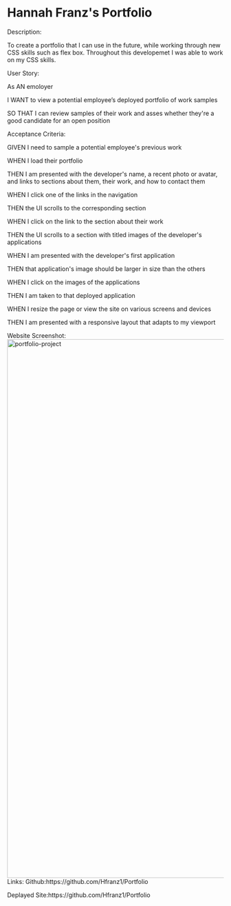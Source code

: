 # Hannah Franz's Portfolio
Description:
<p>To create a portfolio that I can use in the future, while working through new CSS skills such as flex box. Throughout this developemet I was able to work on my CSS skills.</p>
User Story:
<p>As AN emoloyer</p>
<p>I WANT to view a potential employee’s deployed portfolio of work samples </p>
<p>SO THAT I can review samples of their work and asses whether they're a good candidate for an open position </p>
Acceptance Criteria:
<p>
GIVEN I need to sample a potential employee's previous work
</p>
<p>
WHEN I load their portfolio
</p>
<p>
THEN I am presented with the developer's name, a recent photo or avatar, and links to sections about them, their work, and how to contact them
</p>
<p>
WHEN I click one of the links in the navigation
  </p>
<p>
THEN the UI scrolls to the corresponding section
  </p>
<p>
WHEN I click on the link to the section about their work
  </p>
<p>
THEN the UI scrolls to a section with titled images of the developer's applications
  </p>
<p>
WHEN I am presented with the developer's first application
  </p>
<p>
THEN that application's image should be larger in size than the others</p>
<p>
WHEN I click on the images of the applications
  </p>
<p>
THEN I am taken to that deployed application
  </p>
<p>
WHEN I resize the page or view the site on various screens and devices
  </p>
<p>
THEN I am presented with a responsive layout that adapts to my viewport
</p>
Website Screenshot:
<img width="1250" alt="portfolio-project" src="https://user-images.githubusercontent.com/87962035/132734450-d2aad2a7-eb65-4af9-8e39-beaa59c8d882.png">
Links:
Github:https://github.com/Hfranz1/Portfolio
<p>Deplayed Site:https://github.com/Hfranz1/Portfolio</p>
